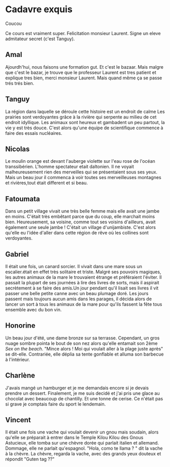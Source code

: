 # Cadavre exquis

Coucou

Ce cours est vraiment super. Felicitation monsieur Laurent. Signe un eleve admitateur secret (c'est Tanguy).

## Amal


Ajourdh'hui, nous faisons une formation gut.
Et c'est le bazaar. Mais malgre que c'est le bazar, je trouve que le professeur Laurent est tres patient et explique tres bien, merci monsieur Laurent.
Mais quand même ça se passe trés trés bien.

## Tanguy

La région dans laquelle se déroule cette histoire est un endroit de calme Les prairies sont verdoyantes grâce à la rivière qui serpente au milieu de cet endroit idyllique. Les animaux sont heureux et gambadent un peu partout, la vie y est très douce. C'est alors qu'une équipe de scientifique commence à faire des essais nucléaires.

## Nicolas

Le moulin orange est devant l'auberge violette sur l'eau rose de l'océan transsibérien.
L'homme spectateur etait daltonien. Il ne voyait malheureusement rien des merveilles qui se présentaient sous ses yeux.
Mais un beau jour il commenca à voir toutes ses merveilleuses montagnes et rivières,tout était different et si beau.

## Fatoumata

Dans un petit village vivait une très belle femme mais elle avait une jambe en moins. C'était très embêtant parce que du coup, elle marchait moins bien. Heureusement, sa voisine, comme tout ses voisins d'ailleurs, avait également une seule jambe ! C'était un village d'unijambiste. C'est alors qu'elle eu l'idée d'aller dans cette région de rêve où les collines sont verdoyantes.

## Gabriel

Il était une fois, un canard sorcier. Il vivait dans une mare sous un escalier.était en effet très solitaire et triste. Malgré ses pouvoirs magiques, les autres animaux de la mare le trouvaient étrange et préféraient l'éviter. Il passait la plupart de ses journées à lire des livres de sorts, mais il aspirait secrètement à se faire des amis.Un jour pendant qu'il lisait ses livres il vit passer une belle petite canne avec un beau plumage doré. Les jours passent mais toujours aucun amis dans les parages, il décida alors de lancer un sort à tous les animaux de la mare pour qu'ils fassent la fête tous ensemble avec du bon vin.
## Honorine

Un beau jour d'été, une dame bronze sur sa terrasse. Cependant, un gros nuage sombre pointa le bout de son nez alors qu'elle entamait son 2ème *Sex on the beach*.
"Mince alors ! Moi qui voulait aller à la plage juste après" se dit-elle. Contrariée, elle déplia sa tente gonflable et alluma son barbecue à l'intérieur.


## Charlène

J'avais mangé un hamburger et je me demandais encore si je devais prendre un dessert. Finalement, je me suis decidé et j'ai pris une glace au chocolat avec beaucoup de chantilly. Et une tonne de cerise. Ce n'était pas si grave je comptais faire du sport le lendemain.

## Vincent

Il était une fois une vache qui voulait devenir un gnou mais soudain, alors qu'elle se préparait à entrer dans le Temple Kilou Kilou des Gnous Astucieux, elle tomba sur une chèvre dorée qui parlait italien et allemand. Dommage, elle ne parlait qu'espagnol.
"Hola, como te llama ? " dit la vache à la chèvre. La chèvre, regarda la vache, avec des grands yeux douteux et répondit "Guten tag ??"
